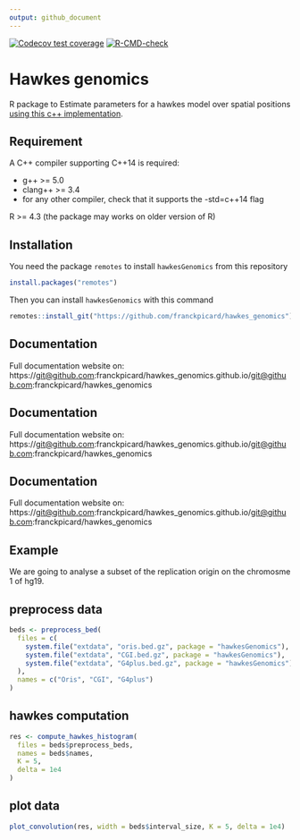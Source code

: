 ```yaml
---
output: github_document
---
```


<!-- README.md is generated from README.Rmd. Please edit that file -->



<!-- badges: start -->
  [![Codecov test coverage](https://codecov.io/gh/franckpicard/hawkes_genomics/branch/main/graph/badge.svg)](https://app.codecov.io/gh/franckpicard/hawkes_genomics?branch=main)
[![R-CMD-check](https://github.com/franckpicard/hawkes_genomics/actions/workflows/R-CMD-check.yaml/badge.svg)](https://github.com/franckpicard/hawkes_genomics/actions/workflows/R-CMD-check.yaml)
<!-- badges: end -->

# Hawkes genomics

R package to Estimate parameters for a hawkes model over spatial positions [using this c++ implementation](https://github.com/fgindraud/hawkes/tree/master).

## Requirement

A C++ compiler supporting C++14 is required:

- g++ >= 5.0
- clang++ >= 3.4
- for any other compiler, check that it supports the -std=c++14 flag

R >= 4.3 (the package may works on older version of R)

## Installation

You need the package `remotes` to install `hawkesGenomics` from this repository

```r
install.packages("remotes")
```

Then you can install `hawkesGenomics` with this command

```r
remotes::install_git("https://github.com/franckpicard/hawkes_genomics")
```

## Documentation

Full documentation website on: https://git@github.com:franckpicard/hawkes_genomics.github.io/git@github.com:franckpicard/hawkes_genomics

## Documentation

Full documentation website on: https://git@github.com:franckpicard/hawkes_genomics.github.io/git@github.com:franckpicard/hawkes_genomics

## Documentation

Full documentation website on: https://git@github.com:franckpicard/hawkes_genomics.github.io/git@github.com:franckpicard/hawkes_genomics

## Example

We are going to analyse a subset of the replication origin on the chromosme 1
of hg19.

## preprocess data

```r
beds <- preprocess_bed(
  files = c(
    system.file("extdata", "oris.bed.gz", package = "hawkesGenomics"),
    system.file("extdata", "CGI.bed.gz", package = "hawkesGenomics"),
    system.file("extdata", "G4plus.bed.gz", package = "hawkesGenomics")
  ),
  names = c("Oris", "CGI", "G4plus")
)
```

## hawkes computation

```r
res <- compute_hawkes_histogram(
  files = beds$preprocess_beds,
  names = beds$names,
  K = 5,
  delta = 1e4
)
```

## plot data

```r
plot_convolution(res, width = beds$interval_size, K = 5, delta = 1e4)
```
